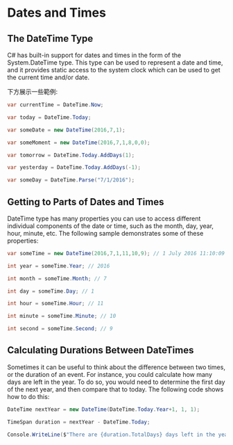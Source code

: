 # Dates and Times

## The DateTime Type

C# has built-in support for dates and times in the form of the System.DateTime type. This type can be used to represent a date and time, and it provides static access to the system clock which can be used to get the current time and/or date. <p>
下方展示一些範例: 

```C#
var currentTime = DateTime.Now;

var today = DateTime.Today;

var someDate = new DateTime(2016,7,1);

var someMoment = new DateTime(2016,7,1,8,0,0);

var tomorrow = DateTime.Today.AddDays(1);

var yesterday = DateTime.Today.AddDays(-1);

var someDay = DateTime.Parse("7/1/2016");
```

## Getting to Parts of Dates and Times
DateTime type has many properties you can use to access different individual components of the date or time, such as the month, day, year, hour, minute, etc. The following sample demonstrates some of these properties:

```C#
var someTime = new DateTime(2016,7,1,11,10,9); // 1 July 2016 11:10:09 AM

int year = someTime.Year; // 2016

int month = someTime.Month; // 7

int day = someTime.Day; // 1

int hour = someTime.Hour; // 11

int minute = someTime.Minute; // 10

int second = someTime.Second; // 9
```

## Calculating Durations Between DateTimes
Sometimes it can be useful to think about the difference between two times, or the duration of an event. For instance, you could calculate how many days are left in the year. To do so, you would need to determine the first day of the next year, and then compare that to today. The following code shows how to do this:

```C#
DateTime nextYear = new DateTime(DateTime.Today.Year+1, 1, 1);

TimeSpan duration = nextYear - DateTime.Today;

Console.WriteLine($"There are {duration.TotalDays} days left in the year");
```
